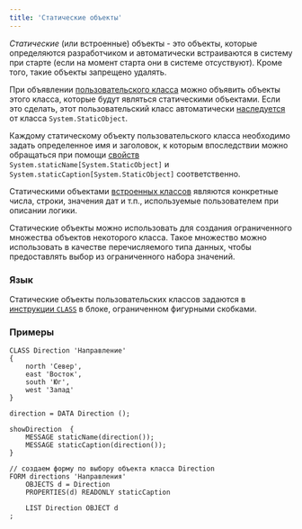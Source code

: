 ```yaml
---
title: 'Статические объекты'
---
```


*Статические* (или встроенные) объекты - это объекты, которые определяются разработчиком и автоматически встраиваются в систему при старте (если на момент старта они в системе отсуствуют). Кроме того, такие объекты запрещено удалять.

При объявлении [пользовательского класса](User_classes.md) можно объявить объекты этого класса, которые будут являться статическими объектами. Если это сделать, этот пользовательский класс автоматически [наследуется](User_classes.md#inheritance) от класса `System.StaticObject`.

Каждому статическому объекту пользовательского класса необходимо задать определенное имя и заголовок, к которым впоследствии можно обращаться при помощи [свойств](Properties.md) `System.staticName[System.StaticObject]` и `System.staticCaption[System.StaticObject]` соответственно. 

Статическими объектами [встроенных классов](Built-in_classes.md) являются конкретные числа, строки, значения дат и т.п., используемые пользователем при описании логики.

Статические объекты можно использовать для создания ограниченного множества объектов некоторого класса. Такое множество можно использовать в качестве перечисляемого типа данных, чтобы предоставлять выбор из ограниченного набора значений. 

### Язык

Статические объекты пользовательских классов задаются в [инструкции `CLASS`](CLASS_statement.md) в блоке, ограниченном фигурными скобками.

### Примеры

```lsf
CLASS Direction 'Направление'
{
    north 'Север',
    east 'Восток',
    south 'Юг',
    west 'Запад'
}

direction = DATA Direction ();

showDirection  {
    MESSAGE staticName(direction());
    MESSAGE staticCaption(direction());
}

// создаем форму по выбору объекта класса Direction
FORM directions 'Направления'
    OBJECTS d = Direction
    PROPERTIES(d) READONLY staticCaption

    LIST Direction OBJECT d
;
```

